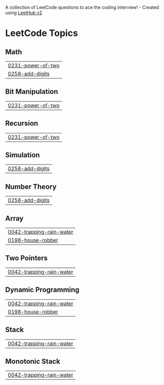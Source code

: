 A collection of LeetCode questions to ace the coding interview! - Created using [LeetHub v2](https://github.com/arunbhardwaj/LeetHub-2.0)
<!---LeetCode Topics Start-->
# LeetCode Topics
## Math
|  |
| ------- |
| [0231-power-of-two](https://github.com/Karunamoorthy23/Leetcode/tree/master/0231-power-of-two) |
| [0258-add-digits](https://github.com/Karunamoorthy23/Leetcode/tree/master/0258-add-digits) |
## Bit Manipulation
|  |
| ------- |
| [0231-power-of-two](https://github.com/Karunamoorthy23/Leetcode/tree/master/0231-power-of-two) |
## Recursion
|  |
| ------- |
| [0231-power-of-two](https://github.com/Karunamoorthy23/Leetcode/tree/master/0231-power-of-two) |
## Simulation
|  |
| ------- |
| [0258-add-digits](https://github.com/Karunamoorthy23/Leetcode/tree/master/0258-add-digits) |
## Number Theory
|  |
| ------- |
| [0258-add-digits](https://github.com/Karunamoorthy23/Leetcode/tree/master/0258-add-digits) |
## Array
|  |
| ------- |
| [0042-trapping-rain-water](https://github.com/Karunamoorthy23/Leetcode/tree/master/0042-trapping-rain-water) |
| [0198-house-robber](https://github.com/Karunamoorthy23/Leetcode/tree/master/0198-house-robber) |
## Two Pointers
|  |
| ------- |
| [0042-trapping-rain-water](https://github.com/Karunamoorthy23/Leetcode/tree/master/0042-trapping-rain-water) |
## Dynamic Programming
|  |
| ------- |
| [0042-trapping-rain-water](https://github.com/Karunamoorthy23/Leetcode/tree/master/0042-trapping-rain-water) |
| [0198-house-robber](https://github.com/Karunamoorthy23/Leetcode/tree/master/0198-house-robber) |
## Stack
|  |
| ------- |
| [0042-trapping-rain-water](https://github.com/Karunamoorthy23/Leetcode/tree/master/0042-trapping-rain-water) |
## Monotonic Stack
|  |
| ------- |
| [0042-trapping-rain-water](https://github.com/Karunamoorthy23/Leetcode/tree/master/0042-trapping-rain-water) |
<!---LeetCode Topics End-->
